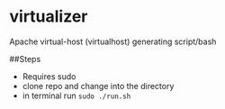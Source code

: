 # virtualizer
Apache virtual-host (virtualhost) generating script/bash

##Steps
- Requires sudo
- clone repo and change into the directory
- in terminal run <code>sudo ./run.sh</code>
